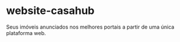 # website-casahub
Seus imóveis anunciados nos melhores portais a partir de uma única plataforma web.
